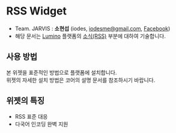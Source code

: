 # RSS Widget
* Team. JARVIS : **소현섭** (iodes, [iodesme@gmail.com](mailTo:iodesme@gmail.com), [Facebook](https://www.facebook.com/profile.php?id=100009172387549))
* 해당 문서는 [Lumino](https://github.com/1step6thswmaestro/12) 플랫폼의 [소식(RSS)](https://github.com/1step6thswmaestro/12/tree/widgets/rss) 부분에 대하여 기술합니다.

## 사용 방법
본 위젯을 표준적인 방법으로 플랫폼에 설치합니다.  
위젯의 자세한 설치 방법은 코어의 설명 문서를 참조하시기 바랍니다.

## 위젯의 특징
* RSS 표준 대응
* 다국어 인코딩 완벽 지원
